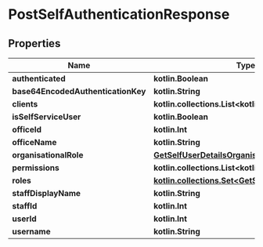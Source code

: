
# PostSelfAuthenticationResponse

## Properties
| Name | Type | Description | Notes |
| ------------ | ------------- | ------------- | ------------- |
| **authenticated** | **kotlin.Boolean** |  |  [optional] |
| **base64EncodedAuthenticationKey** | **kotlin.String** |  |  [optional] |
| **clients** | **kotlin.collections.List&lt;kotlin.Int&gt;** |  |  [optional] |
| **isSelfServiceUser** | **kotlin.Boolean** |  |  [optional] |
| **officeId** | **kotlin.Int** |  |  [optional] |
| **officeName** | **kotlin.String** |  |  [optional] |
| **organisationalRole** | [**GetSelfUserDetailsOrganisationalRole**](GetSelfUserDetailsOrganisationalRole.md) |  |  [optional] |
| **permissions** | **kotlin.collections.List&lt;kotlin.String&gt;** |  |  [optional] |
| **roles** | [**kotlin.collections.Set&lt;GetSelfUserDetailsRoles&gt;**](GetSelfUserDetailsRoles.md) |  |  [optional] |
| **staffDisplayName** | **kotlin.String** |  |  [optional] |
| **staffId** | **kotlin.Int** |  |  [optional] |
| **userId** | **kotlin.Int** |  |  [optional] |
| **username** | **kotlin.String** |  |  [optional] |



